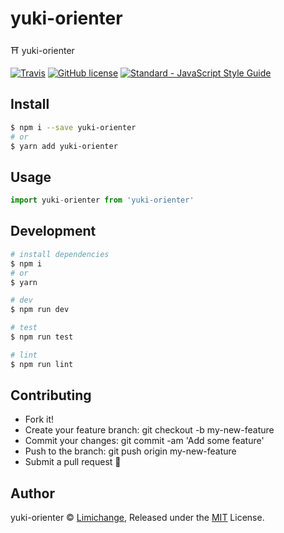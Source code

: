# yuki-orienter
⛩ yuki-orienter

[![Travis](https://img.shields.io/travis/yuki-torii/yuki-orienter.svg?style=flat-square)](https://travis-ci.org/yuki-torii/yyuki-git-commit)
[![GitHub license](https://img.shields.io/badge/license-MIT-blue.svg?style=flat-square)](https://raw.githubusercontent.com/limichange/yuki-git-commit/master/LICENSE)
[![Standard - JavaScript Style Guide](https://img.shields.io/badge/code%20style-standard-brightgreen.svg?style=flat-square)](http://standardjs.com/)

## Install
```bash
$ npm i --save yuki-orienter
# or
$ yarn add yuki-orienter
```

## Usage
```js
import yuki-orienter from 'yuki-orienter'
```

## Development
```bash
# install dependencies
$ npm i
# or
$ yarn

# dev
$ npm run dev

# test
$ npm run test

# lint
$ npm run lint
```

## Contributing
 - Fork it!
 - Create your feature branch: git checkout -b my-new-feature
 - Commit your changes: git commit -am 'Add some feature'
 - Push to the branch: git push origin my-new-feature
 - Submit a pull request 🍻

## Author
yuki-orienter © [Limichange](https://github.com/limichange), Released under the [MIT](https://opensource.org/licenses/MIT) License.

